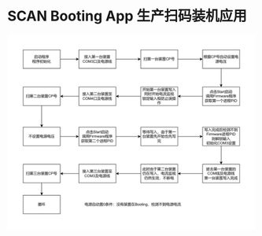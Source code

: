 # SCAN Booting App 生产扫码装机应用

![](https://github.com/CatDayDream/SCAN-Booting-App/blob/master/Booting%E6%B5%81%E7%A8%8B.png)
